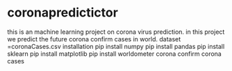 # coronapredictictor
this is an machine learning project on corona virus prediction. in this project we predict the future corona confirm cases in world.
dataset =coronaCases.csv
installation
pip install numpy
pip install pandas
pip install sklearn
pip install matplotlib
pip install
worldometer corona confirm corona cases  
